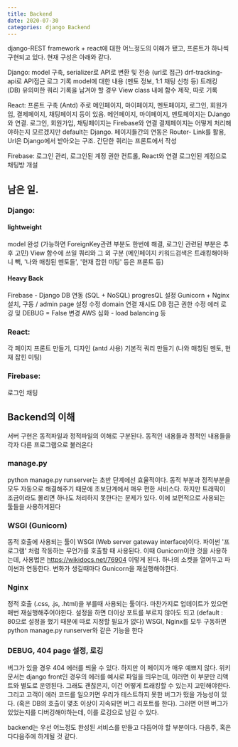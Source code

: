 ```yaml
---
title: Backend
date: 2020-07-30
categories: django Backend
---
```


django-REST framework + react에 대한 어느정도의 이해가 됐고, 프론트가 하나씩 구현되고 있다.
현재 구성은 아래와 같다.

Django: 
model 구축, serializer로 API로 변환 및 전송 (url로 접근)
drf-tracking-api로 API접근 로그 기록
model에 대한 내용 (멘토 정보, 1:1 채팅 신청 등) 트래킹 (DB)
유의미한 쿼리 기록을 남겨야 할 경우 View class 내에 함수 제작, 따로 기록

React:
프론트 구축 (Antd)
주로 메인페이지, 마이페이지, 멘토페이지, 로그인, 회원가입, 결제페이지, 채팅페이지 등이 있음.
메인페이지, 마이페이지, 멘토페이지는 DJango와 연결. 
로그인, 회원가입, 채팅페이지는 Firebase와 연결
결제페이지는 어떻게 처리해야하는지 모르겠지만 default는 Django.
페이지들간의 연동은 Router- Link를 활용, Url은 Django에서 받아오는 구조. 
간단한 쿼리는 프론트에서 작성

Firebase:
로그인 관리, 로그인된 계정 권한 컨트롤, React와 연결
로그인된 계정으로 채팅방 개설

## 남은 일.

### Django:
#### lightweight 
model 완성 (가능하면 ForeignKey관련 부분도 한번에 해결, 로그인 관련된 부분은 추후 고민)
View 함수에 쓰일 쿼리와 그 외 구분 (메인페이지 키워드검색은 트래킹해야하니 빽, '나와 매칭된 멘토들', '현재 잡힌 미팅' 등은 프론트 등)

#### Heavy Back
Firebase - Django DB 연동 (SQL + NoSQL)
progresQL 설정
Gunicorn + Nginx 설치, 구동 / admin page 설정 수정
domain 연결 재시도
DB 접근 권한 수정
에러 로깅 및 DEBUG = False 변경
AWS 심화 - load balancing 등

### React:
각 페이지 프론트 만들기, 디자인 (antd 사용)
기본적 쿼리 만들기 (나와 매칭된 멘토, 현재 잡힌 미팅)

### Firebase:

로그인
채팅


## Backend의 이해

서버 구현은 동적파일과 정적파일의 이해로 구분된다. 동적인 내용들과 정적인 내용들을 각자 다른 프로그램으로 불러온다

### manage.py
python manage.py runserver는 초반 단계에선 효율적이다.
동적 부분과 정적부분을 모두 자동으로 해결해주기 때문에 초보단계에서 매우 편한 서비스다.
하지만 트래픽이 조금이라도 몰리면 하나도 처리하지 못한다는 문제가 있다. 이에 보편적으로 사용되는 툴들을 사용하게된다

### WSGI (Gunicorn)
동적 호출에 사용되는 툴이 WSGI (Web server gateway interface)이다. 파이썬 '프로그램' 처럼 작동하는 무언가를 호출할 때 사용된다.
이때 Gunicorn이란 것을 사용하는데, 사용법은 https://wikidocs.net/76904 이렇게 된다. 하나의 소켓을 열어두고 파이썬과 연동한다.
변화가 생길때마다 Gunicorn을 재실행해야한다.

### Nginx
정적 호출 (.css, .js, .html)을 부를때 사용되는 툴이다. 마찬가지로 업데이트가 있으면 매번 재실행해주어야한다.
설정을 하면 더이상 포트를 부르지 않아도 되고 (default : 80으로 설정을 했기 때문에 따로 지정할 필요가 없다)
WSGI, Nginx를 모두 구동하면 python manage.py runserver와 같은 기능을 한다

### DEBUG, 404 page 설정, 로깅
버그가 있을 경우 404 에러를 띄울 수 있다. 하지만 이 페이지가 매우 예쁘지 않다. 
위키문서는 django front인 경우의 에러를 예시로 파일을 띄우는데, 이러면 이 부분만 리액트와 별도로 운영된다.
그래도 괜찮은지, 이건 어떻게 트래킹할 수 있는지 고민해야한다.
그리고 고객이 에러 코드를 일으키면 우리가 테스트하지 못한 버그가 떴을 가능성이 있다. 
(혹은 DB의 호출이 몇초 이상이 지속되면 버그 리포트를 한다). 
그러면 어떤 버그가 있었는지를 디버깅해야하는데, 이를 로깅으로 남길 수 있다.

backend는 우선 어느정도 완성된 서비스를 만들고 다듬어야 할 부분이다. 다음주, 혹은 다다음주에 하게될 것 같다.
